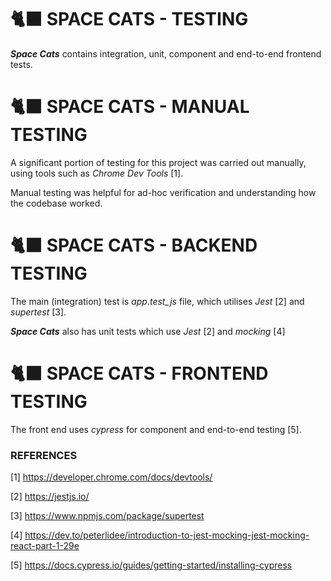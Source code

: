 # 🐈‍⬛ SPACE CATS - TESTING

_**Space Cats**_ contains integration, unit, component and end-to-end frontend tests.

# 🐈‍⬛ SPACE CATS - MANUAL TESTING

A significant portion of testing for this project was carried out manually, using tools such as _Chrome Dev Tools_ [1].

Manual testing was helpful for ad-hoc verification and understanding how the codebase worked.

# 🐈‍⬛ SPACE CATS - BACKEND TESTING

The main (integration) test is _app.test_js_ file, which utilises _Jest_ [2] and _supertest_ [3].

_**Space Cats**_ also has unit tests which use _Jest_ [2] and _mocking_ [4]

# 🐈‍⬛ SPACE CATS - FRONTEND TESTING

The front end uses _cypress_ for component and end-to-end testing [5].

### REFERENCES

[1] https://developer.chrome.com/docs/devtools/

[2] https://jestjs.io/

[3] https://www.npmjs.com/package/supertest

[4] https://dev.to/peterlidee/introduction-to-jest-mocking-jest-mocking-react-part-1-29e

[5] https://docs.cypress.io/guides/getting-started/installing-cypress
